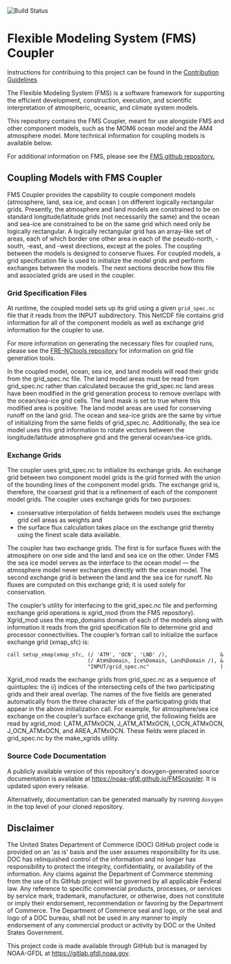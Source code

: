 ![Build Status](https://github.com/NOAA-GFDL/FMScoupler/actions/workflows/build.yml/badge.svg?branch=main)

# Flexible Modeling System (FMS) Coupler

Instructions for contribuing to this project can be found in the 
[Contribution Guidelines](CONTRIBUTING.md)

The Flexible Modeling System (FMS) is a software framework for supporting the
efficient development, construction, execution, and scientific interpretation
of atmospheric, oceanic, and climate system models.

This repository contains the FMS Coupler, meant for use alongside FMS and other component models,
such as the MOM6 ocean model and the AM4 atmosphere model. More technical information for coupling
models is available below.

For additional information on FMS, please see the [FMS github repository.](http://www.github.com/noaa-gfdl/fms)

## Coupling Models with FMS Coupler

FMS Coupler provides the capability to couple component models (atmosphere, land, sea ice, and ocean
) on different logically rectangular grids. Presently, the atmosphere and land models are
constrained to be on standard longitude/latitude grids (not necessarily the same) and the ocean and
sea-ice are constrained to be on the same grid which need only be logically rectangular.
A logically rectangular grid has an array-like set of areas, each of which border one other area in
each of the pseudo-north, -south, -east, and -west directions, except at the poles.
The coupling between the models is designed to conserve fluxes. For coupled models, a grid
specification file is used to initialize the model grids and perform exchanges between the models.
The next sections describe how this file and associated grids are used in the coupler.

### Grid Specification Files
At runtime, the coupled model sets up its grid using a given `grid_spec.nc` file that it reads from
the INPUT subdirectory. This NetCDF file contains grid information for all of the component models
as well as exchange grid information for the coupler to use.

For more information on generating the necessary files for coupled runs, please see the
[FRE-NCtools repository](http://github.com/noaa-gfdl/FRE-NCtools) for information on grid file
generation tools.

In the coupled model, ocean, sea ice, and land models will read their grids from the grid_spec.nc
file. The land model areas must be read from grid_spec.nc rather than calculated because the
grid_spec.nc land areas have been modified in the grid generation process to remove overlaps with
the ocean/sea-ice grid cells. The land mask is set to true where this modified area is positive.
The land model areas are used for conserving runoff on the land grid. The ocean and sea-ice grids
are the same by virtue of initializing from the same fields of grid_spec.nc. Additionally, the sea
ice model uses this grid information to rotate vectors between the longitude/latitude atmosphere
grid and the general ocean/sea-ice grids.

### Exchange Grids

The coupler uses grid_spec.nc to initialize its exchange grids. An exchange grid between two
component model grids is the grid formed with the union of the bounding lines of the component
model grids. The exchange grid is, therefore, the coarsest grid that is a refinement of each of the
component model grids. The coupler uses exchange grids for two purposes:

- conservative interpolation of fields between models uses the exchange grid cell areas as weights and
- the surface flux calculation takes place on the exchange grid thereby using the finest scale data available.

The coupler has two exchange grids. The first is for surface fluxes with the atmosphere on one side
and the land and sea ice on the other. Under FMS the sea ice model serves as the interface to the
ocean model — the atmosphere model never exchanges directly with the ocean model. The second
exchange grid is between the land and the sea ice for runoff. No fluxes are computed on this
exchange grid; it is used solely for conservation.

The coupler’s utility for interfacing to the grid_spec.nc file and performing exchange grid
operations is xgrid_mod (from the FMS repository). Xgrid_mod uses the mpp_domains domain of each of
the models along with information it reads from the grid specification file to determine grid and
processor connectivities. The coupler’s fortran call to initialize the surface exchange grid
(xmap_sfc) is:
```
call setup_xmap(xmap_sfc, (/ 'ATM', 'OCN', 'LND' /),                 &
                          (/ Atm%Domain, Ice%Domain, Land%Domain /), &
                          "INPUT/grid_spec.nc"                       )
```
Xgrid_mod reads the exchange grids from grid_spec.nc as a sequence of quintuples: the i/j indices of
the intersecting cells of the two participating grids and their areal overlap. The names of the five
fields are generated automatically from the three character ids of the participating grids that
appear in the above initialization call. For example, for atmosphere/sea ice exchange on the
coupler’s surface exchange grid, the following fields are read by xgrid_mod: I_ATM_ATMxOCN, J_ATM_ATMxOCN, I_OCN_ATMxOCN, J_OCN_ATMxOCN, and AREA_ATMxOCN. These fields were placed in grid_spec.nc by the make_xgrids utility.

### Source Code Documentation

A publicly available version of this repository's doxygen-generated source documentation is
available at https://noaa-gfdl.github.io/FMScoupler. It is updated upon every release.

Alternatively, documentation can be generated manually by running `doxygen` in the top level of your
cloned repository.

## Disclaimer

The United States Department of Commerce (DOC) GitHub project code is provided
on an 'as is' basis and the user assumes responsibility for its use. DOC has
relinquished control of the information and no longer has responsibility to
protect the integrity, confidentiality, or availability of the information. Any
claims against the Department of Commerce stemming from the use of its GitHub
project will be governed by all applicable Federal law. Any reference to
specific commercial products, processes, or services by service mark,
trademark, manufacturer, or otherwise, does not constitute or imply their
endorsement, recommendation or favoring by the Department of Commerce. The
Department of Commerce seal and logo, or the seal and logo of a DOC bureau,
shall not be used in any manner to imply endorsement of any commercial product
or activity by DOC or the United States Government.

This project code is made available through GitHub but is managed by NOAA-GFDL
at https://gitlab.gfdl.noaa.gov.
